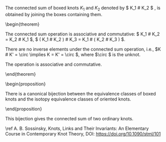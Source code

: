 The connected sum of boxed knots $K_1$ and $K_2$ denoted by $ K_1 # K_2 $ , is obtained by joining the boxes containing them.

\begin{theorem}

The connected sum operation is associative and commutative:
$ K_1 # K_2 = K_2 # K_1 $,
$ ( K_1 # K_2 ) # K_3 = K_1 # ( K_2 # K_3 ) $.

There are no inverse elements under the connected sum operation,
i.e.,
$K # K' = \circ \implies K = K' = \circ $,
where $\circ $ is the unknot.

The operation is associative and commutative.

\end{theorem}

\begin{proposition}

There is a canonical bijection between the equivalence
classes of boxed knots and the isotopy equivalence classes of oriented knots.

\end{proposition}

This bijection gives the connected sum of two ordinary knots.

\ref
A. B. Sossinsky, Knots, Links and Their Invariants: An Elementary Course in Contemporary Knot Theory, DOI: https://doi.org/10.1090/stml/101
